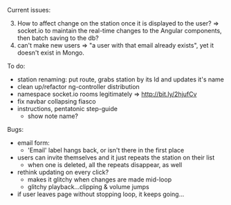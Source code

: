 Current issues:

3) How to affect change on the station once it is displayed to the user?
	 => socket.io to maintain the real-time changes to the Angular components,
	    then batch saving to the db?
4) can't make new users => "a user with that email already exists", yet it 
	 doesn't exist in Mongo.
	 
	 
To do:
- station renaming: put route, grabs station by its Id and updates it's name
- clean up/refactor ng-controller distribution
- namespace socket.io rooms legitimately
	=> http://bit.ly/2hjufCv
- fix navbar collapsing fiasco
- instructions, pentatonic step-guide
	- show note name?

Bugs:
- email form:
	- 'Email' label hangs back, or isn't there in the first place
- users can invite themselves and it just repeats the station on their list
	- when one is deleted, all the repeats disappear, as well
- rethink updating on every click?
	- makes it glitchy when changes are made mid-loop
  - glitchy playback...clipping & volume jumps
- if user leaves page without stopping loop, it keeps going...